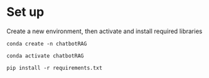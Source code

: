 # Set up
Create a new environment, then activate and install required libraries
```
conda create -n chatbotRAG

conda activate chatbotRAG

pip install -r requirements.txt
```
